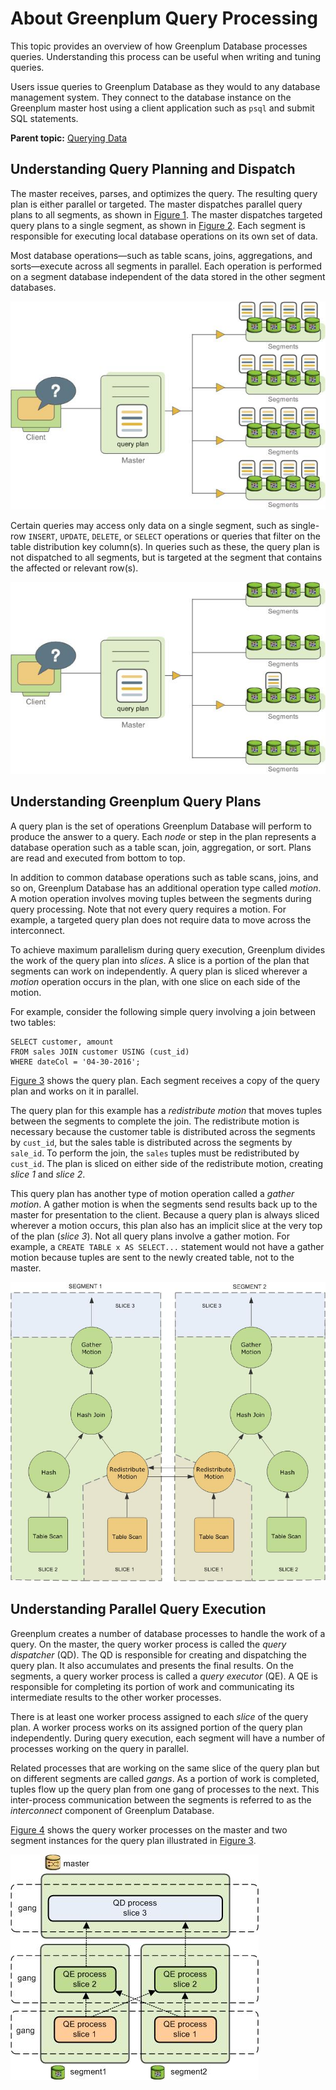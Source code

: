 # About Greenplum Query Processing 

This topic provides an overview of how Greenplum Database processes queries. Understanding this process can be useful when writing and tuning queries.

Users issue queries to Greenplum Database as they would to any database management system. They connect to the database instance on the Greenplum master host using a client application such as `psql` and submit SQL statements.

**Parent topic:** [Querying Data](../../query/topics/query.html)

## Understanding Query Planning and Dispatch 

The master receives, parses, and optimizes the query. The resulting query plan is either parallel or targeted. The master dispatches parallel query plans to all segments, as shown in [Figure 1](#iy139990). The master dispatches targeted query plans to a single segment, as shown in [Figure 2](#iy145883). Each segment is responsible for executing local database operations on its own set of data.

Most database operations—such as table scans, joins, aggregations, and sorts—execute across all segments in parallel. Each operation is performed on a segment database independent of the data stored in the other segment databases.

![Dispatching the Parallel Query Plan](../../graphics/parallel_plan.jpg "Dispatching the Parallel Query Plan")

Certain queries may access only data on a single segment, such as single-row `INSERT`, `UPDATE`, `DELETE`, or `SELECT` operations or queries that filter on the table distribution key column\(s\). In queries such as these, the query plan is not dispatched to all segments, but is targeted at the segment that contains the affected or relevant row\(s\).

![Dispatching a Targeted Query Plan](../../graphics/targeted_dispatch.jpg "Dispatching a Targeted Query Plan")

## Understanding Greenplum Query Plans 

A query plan is the set of operations Greenplum Database will perform to produce the answer to a query. Each *node* or step in the plan represents a database operation such as a table scan, join, aggregation, or sort. Plans are read and executed from bottom to top.

In addition to common database operations such as table scans, joins, and so on, Greenplum Database has an additional operation type called *motion*. A motion operation involves moving tuples between the segments during query processing. Note that not every query requires a motion. For example, a targeted query plan does not require data to move across the interconnect.

To achieve maximum parallelism during query execution, Greenplum divides the work of the query plan into *slices*. A slice is a portion of the plan that segments can work on independently. A query plan is sliced wherever a *motion* operation occurs in the plan, with one slice on each side of the motion.

For example, consider the following simple query involving a join between two tables:

```
SELECT customer, amount
FROM sales JOIN customer USING (cust_id)
WHERE dateCol = '04-30-2016';

```

[Figure 3](#iy140224) shows the query plan. Each segment receives a copy of the query plan and works on it in parallel.

The query plan for this example has a *redistribute motion* that moves tuples between the segments to complete the join. The redistribute motion is necessary because the customer table is distributed across the segments by `cust_id`, but the sales table is distributed across the segments by `sale_id`. To perform the join, the `sales` tuples must be redistributed by `cust_id`. The plan is sliced on either side of the redistribute motion, creating *slice 1* and *slice 2*.

This query plan has another type of motion operation called a *gather motion*. A gather motion is when the segments send results back up to the master for presentation to the client. Because a query plan is always sliced wherever a motion occurs, this plan also has an implicit slice at the very top of the plan \(*slice 3*\). Not all query plans involve a gather motion. For example, a `CREATE TABLE x AS SELECT...` statement would not have a gather motion because tuples are sent to the newly created table, not to the master.

![Query Slice Plan](../../graphics/slice_plan.jpg "Query Slice Plan")

## Understanding Parallel Query Execution 

Greenplum creates a number of database processes to handle the work of a query. On the master, the query worker process is called the *query dispatcher* \(QD\). The QD is responsible for creating and dispatching the query plan. It also accumulates and presents the final results. On the segments, a query worker process is called a *query executor* \(QE\). A QE is responsible for completing its portion of work and communicating its intermediate results to the other worker processes.

There is at least one worker process assigned to each *slice* of the query plan. A worker process works on its assigned portion of the query plan independently. During query execution, each segment will have a number of processes working on the query in parallel.

Related processes that are working on the same slice of the query plan but on different segments are called *gangs*. As a portion of work is completed, tuples flow up the query plan from one gang of processes to the next. This inter-process communication between the segments is referred to as the *interconnect* component of Greenplum Database.

[Figure 4](#iy141495) shows the query worker processes on the master and two segment instances for the query plan illustrated in [Figure 3](#iy140224).

![Query Worker Processes](../../graphics/gangs.jpg "Query Worker Processes")


